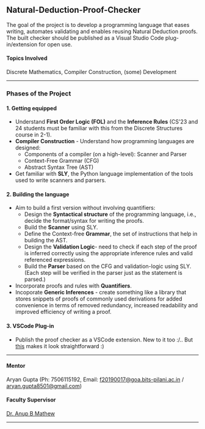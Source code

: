 ## Natural-Deduction-Proof-Checker
The goal of the project is to develop a programming language that eases writing, automates validating and enables reusing Natural Deduction proofs. The built checker should be published as a Visual Studio Code plug-in/extension for open use.

#### Topics Involved
Discrete Mathematics, Compiler Construction, (some) Development

----

### Phases of the Project

#### 1. Getting equipped
- Understand **First Order Logic (FOL)** and the **Inference Rules**
(CS'23 and 24 students must be familiar with this from the Discrete Structures course in 2-1).
- **Compiler Construction** - Understand how programming languages are designed:
    - Components of a compiler (on a high-level): Scanner and Parser
    - Context-Free Grammar (CFG)
    - Abstract Syntax Tree (AST)
- Get familiar with **SLY**, the Python language implementation of the tools used to write scanners and parsers.

#### 2. Building the language
- Aim to build a first version without involving quantifiers:
    - Design the **Syntactical structure** of the programming language, i.e., decide the format/syntax for writing the proofs.
    - Build the **Scanner** using SLY.
    - Define the Context-free **Grammar**, the set of instructions that help in building the AST.
    - Design the **Validation Logic**- need to check if each step of the proof is inferred correctly using the appropriate inference rules and valid referenced expressions.
    - Build the **Parser** based on the CFG and validation-logic using SLY.
    (Each step will be verified in the parser just as the statement is parsed.)
- Incorporate proofs and rules with **Quantifiers**.
- Incoporate **Generic Inferences** - create something like a library that stores snippets of proofs of commonly used derivations for added convenience in terms of removed redundancy, increased readability and improved efficiency of writing a proof.

#### 3. VSCode Plug-in
- Publish the proof checker as a VSCode extension.
New to it too :/.. But [this](https://www.freecodecamp.org/news/making-vscode-extension/) makes it look straightforward :)

----

#### Mentor
Aryan Gupta (Ph: 7506115192, Email: f20190017@goa.bits-pilani.ac.in / aryan.gupta8501@gmail.com)

#### Faculty Supervisor
[Dr. Anup B Mathew](https://www.bits-pilani.ac.in/goa/anupm/profile)

----

